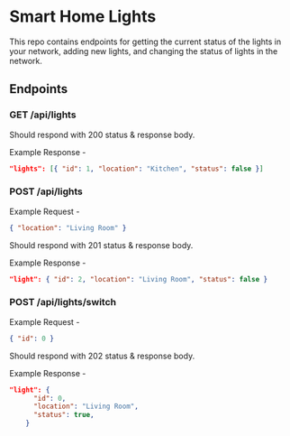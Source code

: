 # Smart Home Lights

This repo contains endpoints for getting the current status of the lights in your network, adding new lights, and changing the status of lights in the network.

## Endpoints

### GET /api/lights

Should respond with 200 status & response body.

Example Response -

```json
"lights": [{ "id": 1, "location": "Kitchen", "status": false }]
```

### POST /api/lights

Example Request - 

```json
{ "location": "Living Room" }
```

Should respond with 201 status & response body.

Example Response -

```json
"light": { "id": 2, "location": "Living Room", "status": false }
```
 
### POST /api/lights/switch

Example Request - 

```json
{ "id": 0 }
```
Should respond with 202 status & response body.

Example Response -

```json
"light": {
      "id": 0,
      "location": "Living Room",
      "status": true,
    }
```
